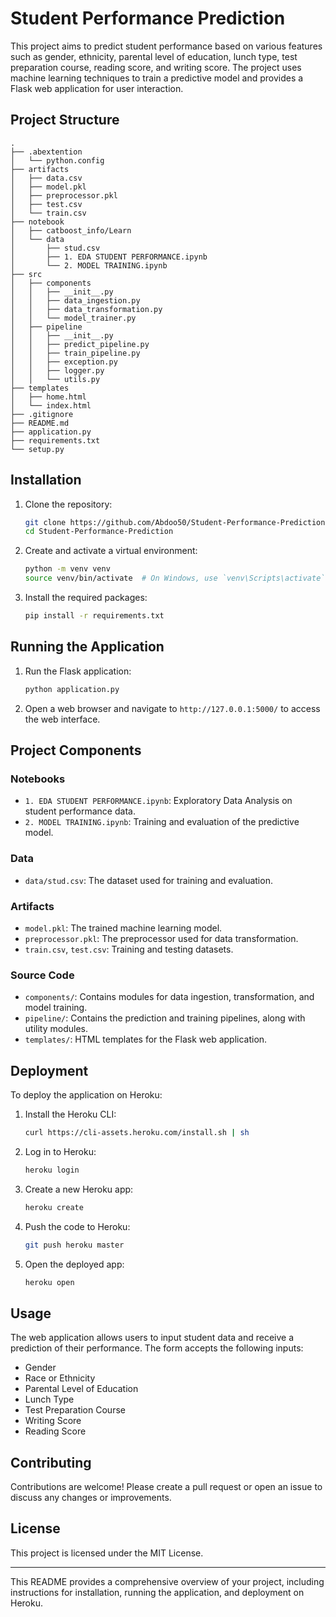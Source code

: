 # Student Performance Prediction

This project aims to predict student performance based on various features such as gender, ethnicity, parental level of education, lunch type, test preparation course, reading score, and writing score. The project uses machine learning techniques to train a predictive model and provides a Flask web application for user interaction.

## Project Structure

```plaintext
.
├── .abextention
│   └── python.config
├── artifacts
│   ├── data.csv
│   ├── model.pkl
│   ├── preprocessor.pkl
│   ├── test.csv
│   └── train.csv
├── notebook
│   ├── catboost_info/Learn
│   └── data
│       ├── stud.csv
│       ├── 1. EDA STUDENT PERFORMANCE.ipynb
│       └── 2. MODEL TRAINING.ipynb
├── src
│   ├── components
│   │   ├── __init__.py
│   │   ├── data_ingestion.py
│   │   ├── data_transformation.py
│   │   └── model_trainer.py
│   ├── pipeline
│   │   ├── __init__.py
│   │   ├── predict_pipeline.py
│   │   ├── train_pipeline.py
│   │   ├── exception.py
│   │   ├── logger.py
│   │   └── utils.py
├── templates
│   ├── home.html
│   └── index.html
├── .gitignore
├── README.md
├── application.py
├── requirements.txt
└── setup.py
```

## Installation

1. Clone the repository:

    ```sh
    git clone https://github.com/Abdoo50/Student-Performance-Prediction.git
    cd Student-Performance-Prediction
    ```

2. Create and activate a virtual environment:

    ```sh
    python -m venv venv
    source venv/bin/activate  # On Windows, use `venv\Scripts\activate`
    ```

3. Install the required packages:

    ```sh
    pip install -r requirements.txt
    ```

## Running the Application

1. Run the Flask application:

    ```sh
    python application.py
    ```

2. Open a web browser and navigate to `http://127.0.0.1:5000/` to access the web interface.

## Project Components

### Notebooks

- `1. EDA STUDENT PERFORMANCE.ipynb`: Exploratory Data Analysis on student performance data.
- `2. MODEL TRAINING.ipynb`: Training and evaluation of the predictive model.

### Data

- `data/stud.csv`: The dataset used for training and evaluation.

### Artifacts

- `model.pkl`: The trained machine learning model.
- `preprocessor.pkl`: The preprocessor used for data transformation.
- `train.csv`, `test.csv`: Training and testing datasets.

### Source Code

- `components/`: Contains modules for data ingestion, transformation, and model training.
- `pipeline/`: Contains the prediction and training pipelines, along with utility modules.
- `templates/`: HTML templates for the Flask web application.

## Deployment

To deploy the application on Heroku:

1. Install the Heroku CLI:

    ```sh
    curl https://cli-assets.heroku.com/install.sh | sh
    ```

2. Log in to Heroku:

    ```sh
    heroku login
    ```

3. Create a new Heroku app:

    ```sh
    heroku create
    ```

4. Push the code to Heroku:

    ```sh
    git push heroku master
    ```

5. Open the deployed app:

    ```sh
    heroku open
    ```

## Usage

The web application allows users to input student data and receive a prediction of their performance. The form accepts the following inputs:

- Gender
- Race or Ethnicity
- Parental Level of Education
- Lunch Type
- Test Preparation Course
- Writing Score
- Reading Score

## Contributing

Contributions are welcome! Please create a pull request or open an issue to discuss any changes or improvements.

## License

This project is licensed under the MIT License.

---

This README provides a comprehensive overview of your project, including instructions for installation, running the application, and deployment on Heroku.

